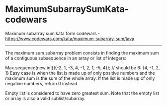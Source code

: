 # MaximumSubarraySumKata-codewars
Maximum subarray sum kata form codewars - https://www.codewars.com/kata/maximum-subarray-sum/java

--------------

The maximum sum subarray problem consists in finding the maximum sum of a contiguous subsequence in an array or list of integers:

Max.sequence(new int[]{-2, 1, -3, 4, -1, 2, 1, -5, 4});
// should be 6: {4, -1, 2, 1}
Easy case is when the list is made up of only positive numbers and the maximum sum is the sum of the whole array. If the list is made up of only negative numbers, return 0 instead.

Empty list is considered to have zero greatest sum. Note that the empty list or array is also a valid sublist/subarray.
